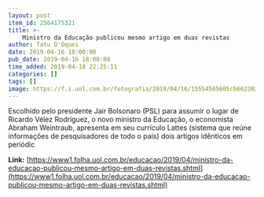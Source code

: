 ```yaml
---
layout: post
item_id: 2564175321
title: >-
    Ministro da Educação publicou mesmo artigo em duas revistas
author: Tatu D'Oquei
date: 2019-04-16 18:00:00
pub_date: 2019-04-16 18:00:00
time_added: 2019-04-18 22:25:11
categories: []
tags: []
image: https://f.i.uol.com.br/fotografia/2019/04/16/15554565605cb6623038d22_1555456560_3x2_rt.jpg
---
```


Escolhido pelo presidente Jair Bolsonaro (PSL) para assumir o lugar de Ricardo Vélez Rodríguez, o novo ministro da Educação, o economista Abraham Weintraub, apresenta em seu currículo Lattes (sistema que reúne informações de pesquisadores de todo o país) dois artigos idênticos em periódic

**Link:** [https://www1.folha.uol.com.br/educacao/2019/04/ministro-da-educacao-publicou-mesmo-artigo-em-duas-revistas.shtml](https://www1.folha.uol.com.br/educacao/2019/04/ministro-da-educacao-publicou-mesmo-artigo-em-duas-revistas.shtml)

